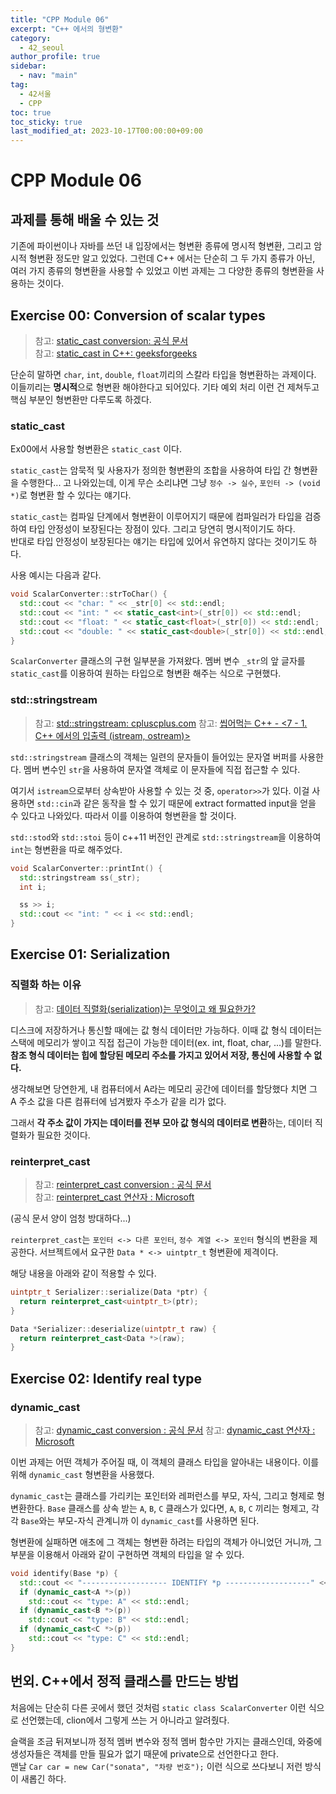 ```yaml
---
title: "CPP Module 06"
excerpt: "C++ 에서의 형변환"
category: 
  - 42_seoul
author_profile: true
sidebar:
  - nav: "main" 
tag:
  - 42서울
  - CPP
toc: true
toc_sticky: true
last_modified_at: 2023-10-17T00:00:00+09:00
---
```


# CPP Module 06
## 과제를 통해 배울 수 있는 것
기존에 파이썬이나 자바를 쓰던 내 입장에서는 형변환 종류에 명시적 형변환, 그리고 암시적 형변환 정도만 알고 있었다. 그런데 C++ 에서는 단순히 그 두 가지 종류가 아닌, 여러 가지 종류의 형변환을 사용할 수 있었고 이번 과제는 그 다양한 종류의 형변환을 사용하는 것이다.

## Exercise 00: Conversion of scalar types
> 참고: [static_cast conversion: 공식 문서](https://en.cppreference.com/w/cpp/language/static_cast)  
> 참고: [static_cast in C++: geeksforgeeks](https://www.geeksforgeeks.org/static_cast-in-cpp/)

단순히 말하면 `char`, `int`, `double`, `float`끼리의 스칼라 타입을 형변환하는 과제이다.  
이들끼리는 **명시적**으로 형변환 해야한다고 되어있다. 기타 예외 처리 이런 건 제쳐두고 핵심 부분인 형변환만 다루도록 하겠다.

### static_cast
Ex00에서 사용할 형변환은 `static_cast` 이다.

`static_cast`는 암묵적 및 사용자가 정의한 형변환의 조합을 사용하여 타입 간 형변환을 수행한다... 고 나와있는데, 이게 무슨 소리냐면 그냥 `정수 -> 실수`, `포인터 -> (void *)`로 형변환 할 수 있다는 얘기다.

`static_cast`는 컴파일 단계에서 형변환이 이루어지기 때문에 컴파일러가 타입을 검증하여 타입 안정성이 보장된다는 장점이 있다. 그리고 당연히 명시적이기도 하다.  
반대로 타입 안정성이 보장된다는 얘기는 타입에 있어서 유연하지 않다는 것이기도 하다.

사용 예시는 다음과 같다.

```cpp
void ScalarConverter::strToChar() {
  std::cout << "char: " << _str[0] << std::endl;
  std::cout << "int: " << static_cast<int>(_str[0]) << std::endl;
  std::cout << "float: " << static_cast<float>(_str[0]) << std::endl;
  std::cout << "double: " << static_cast<double>(_str[0]) << std::endl;
}
```

`ScalarConverter` 클래스의 구현 일부분을 가져왔다. 멤버 변수 `_str`의 앞 글자를 `static_cast`를 이용하여 원하는 타입으로 형변환 해주는 식으로 구현했다.

### std::stringstream
> 참고: [std::stringstream: cpluscplus.com](https://cplusplus.com/reference/sstream/stringstream/)
> 참고: [씹어먹는 C++ - <7 - 1. C++ 에서의 입출력 (istream, ostream)>
](https://modoocode.com/213)

`std::stringstream` 클래스의 객체는 일련의 문자들이 들어있는 문자열 버퍼를 사용한다. 멤버 변수인 `str`을 사용하여 문자열 객체로 이 문자들에 직접 접근할 수 있다.

여기서 `istream`으로부터 상속받아 사용할 수 있는 것 중, `operator>>`가 있다. 이걸 사용하면 `std::cin`과 같은 동작을 할 수 있기 때문에 extract formatted input을 얻을 수 있다고 나와있다. 따라서 이를 이용하여 형변환을 할 것이다.

`std::stod`와 `std::stoi` 등이 c++11 버전인 관계로 `std::stringstream`을 이용하여 `int`는 형변환을 따로 해주었다.

```cpp
void ScalarConverter::printInt() {
  std::stringstream ss(_str);
  int i;

  ss >> i;
  std::cout << "int: " << i << std::endl;
}
```

## Exercise 01: Serialization
### 직렬화 하는 이유
> 참고: [데이터 직렬화(serialization)는 무엇이고 왜 필요한가?](https://hub1234.tistory.com/26)

디스크에 저장하거나 통신할 때에는 값 형식 데이터만 가능하다. 이때 값 형식 데이터는 스택에 메모리가 쌓이고 직접 접근이 가능한 데이터(ex. int, float, char, ...)를 말한다.  **참조 형식 데이터는 힙에 할당된 메모리 주소를 가지고 있어서 저장, 통신에 사용할 수 없다.**

생각해보면 당연한게, 내 컴퓨터에서 A라는 메모리 공간에 데이터를 할당했다 치면 그 A 주소 값을 다른 컴퓨터에 넘겨봤자 주소가 같을 리가 없다.  

그래서 **각 주소 값이 가지는 데이터를 전부 모아 값 형식의 데이터로 변환**하는, 데이터 직렬화가 필요한 것이다.

### reinterpret_cast
> 참고: [reinterpret_cast conversion : 공식 문서](https://en.cppreference.com/w/cpp/language/reinterpret_cast)  
> 참고: [reinterpret_cast 연산자 : Microsoft](https://learn.microsoft.com/ko-kr/cpp/cpp/reinterpret-cast-operator?view=msvc-170)

(공식 문서 양이 엄청 방대하다...)

`reinterpret_cast`는 `포인터 <-> 다른 포인터`, `정수 계열 <-> 포인터` 형식의 변환을 제공한다. 서브젝트에서 요구한 `Data * <-> uintptr_t` 형변환에 제격이다.

해당 내용을 아래와 같이 적용할 수 있다.

```cpp
uintptr_t Serializer::serialize(Data *ptr) {
  return reinterpret_cast<uintptr_t>(ptr);
}

Data *Serializer::deserialize(uintptr_t raw) {
  return reinterpret_cast<Data *>(raw);
}
```

## Exercise 02: Identify real type
### dynamic_cast
> 참고: [dynamic_cast conversion
: 공식 문서](https://en.cppreference.com/w/cpp/language/dynamic_cast)
> 참고: [dynamic_cast 연산자
: Microsoft](https://learn.microsoft.com/ko-kr/cpp/cpp/dynamic-cast-operator?view=msvc-170)

이번 과제는 어떤 객체가 주어질 때, 이 객체의 클래스 타입을 알아내는 내용이다. 이를 위해 `dynamic_cast` 형변환을 사용했다.

`dynamic_cast`는 클래스를 가리키는 포인터와 레퍼런스를 부모, 자식, 그리고 형제로 형변환한다. `Base` 클래스를 상속 받는 `A`, `B`, `C` 클래스가 있다면, `A`, `B`, `C` 끼리는 형제고, 각각 `Base`와는 부모-자식 관계니까 이 `dynamic_cast`를 사용하면 된다.

형변환에 실패하면 애초에 그 객체는 형변환 하려는 타입의 객체가 아니었던 거니까, 그 부분을 이용해서 아래와 같이 구현하면 객체의 타입을 알 수 있다.

```cpp
void identify(Base *p) {
  std::cout << "------------------- IDENTIFY *p -------------------" << std::endl;
  if (dynamic_cast<A *>(p))
    std::cout << "type: A" << std::endl;
  if (dynamic_cast<B *>(p))
    std::cout << "type: B" << std::endl;
  if (dynamic_cast<C *>(p))
    std::cout << "type: C" << std::endl;
}
```

## 번외. C++에서 정적 클래스를 만드는 방법
처음에는 단순히 다른 곳에서 했던 것처럼 `static class ScalarConverter` 이런 식으로 선언했는데, clion에서 그렇게 쓰는 거 아니라고 알려줬다.  

슬랙을 조금 뒤져보니까 정적 멤버 변수와 정적 멤버 함수만 가지는 클래스인데, 와중에 생성자들은 객체를 만들 필요가 없기 때문에 private으로 선언한다고 한다.  
맨날 `Car car = new Car("sonata", "차량 번호");` 이런 식으로 쓰다보니 저런 방식이 새롭긴 하다.